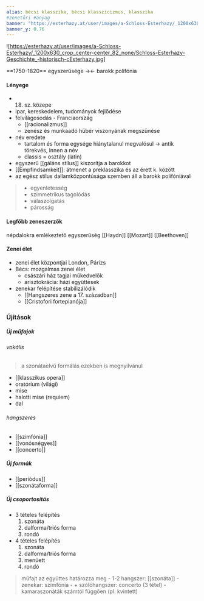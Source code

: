 ```yaml
---
alias: bécsi klasszika, bécsi klasszicizmus, klasszika
#zenetöri #anyag
banner: "https://esterhazy.at/user/images/a-Schloss-Esterhazy/_1200x630_crop_center-center_82_none/Schloss-Esterhazy-Geschichte_-historisch-cEsterhazy.jpg?mtime=1562681232"
banner_y: 0.76
---
```


![https://esterhazy.at/user/images/a-Schloss-Esterhazy/_1200x630_crop_center-center_82_none/Schloss-Esterhazy-Geschichte_-historisch-cEsterhazy.jpg]

==1750-1820==
egyszerűsége -><- barokk polifónia

#### Lényege
- 18. sz. közepe
- ipar, kereskedelem, tudományok fejlődése
- felvilágosodás - Franciaország
	- [[racionalizmus]]
	- zenész és munkaadó hűbér viszonyának megszűnése
- név eredete
	- tartalom és forma egysége hiánytalanul megvalósul -> antik törekvés, innen a név
	- classis = osztály (latin)
- egyszerű [[gáláns stílus]] kiszorítja a barokkot
- [[Empfindsamkeit]]: átmenet a preklasszika és az érett k. között
- az egész stílus dallamközpontúsága szemben áll a barokk polifóniával

>  - egyenletesség
>  - szimmetrikus tagolódás
>  - válaszolgatás
>  - párosság


#### Legfőbb zeneszerzők
népdalokra emlékeztető egyszerűség
[[Haydn]]
[[Mozart]]
[[Beethoven]]

#### Zenei élet
- zenei élet központjai London, Párizs
- Bécs: mozgalmas zenei élet
	- császári ház tagjai műkedvelők
	- arisztokrácia: házi együttesek
- zenekar felépítése stabilizálódik
	- [[Hangszeres zene a 17. században]]
	- [[Cristofori fortepianója]]

### Újítások
##### Új műfajok
###### vokális
>a szonátaelvű formálás ezekben is megnyilvánul
-   [[klasszikus opera]]
-   oratórium (világi)
-   mise
-   halotti mise (requiem)
-   dal
###### hangszeres
- [[szimfónia]]
- [[vonósnégyes]]
- [[concerto]]

##### Új formák
- [[periódus]]
- [[szonátaforma]]

##### Új csoportosítás
- 3 tételes felépítés
	1. szonáta
	2. dalforma/triós forma
	3. rondó
- 4 tételes felépítés
	1. szonáta
	2. dalforma/triós forma
	3. menüett
	4. rondó
> műfajt az együttes határozza meg
	- 1-2 hangszer: [[szonáta]]
	- zenekar: szimfónia
	- + szólóhangszer: concerto (3 tétel)
	- kamaraszonáták számtól függően (pl. kvintett)

